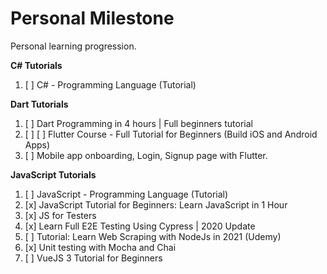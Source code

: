 # Personal Milestone

Personal learning progression.

**C# Tutorials**

1. [ ] C# - Programming Language (Tutorial)

**Dart Tutorials**

1. [ ] Dart Programming in 4 hours | Full beginners tutorial
2. [ ] [ ] Flutter Course - Full Tutorial for Beginners (Build iOS and Android Apps)
3. [ ] Mobile app onboarding, Login, Signup page with Flutter.

**JavaScript Tutorials**

1. [ ] JavaScript - Programming Language (Tutorial)
2. [x] JavaScript Tutorial for Beginners: Learn JavaScript in 1 Hour
3. [x] JS for Testers
4. [x] Learn Full E2E Testing Using Cypress | 2020 Update
5. [ ] Tutorial: Learn Web Scraping with NodeJs in 2021 (Udemy)
6. [x] Unit testing with Mocha and Chai
7. [ ] VueJS 3 Tutorial for Beginners
